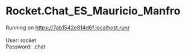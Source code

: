 # Rocket.Chat_ES_Mauricio_Manfro

Running on https://7ab1542e814d6f.localhost.run/
<br><br>
User: rocket
<br>
Password: .chat
